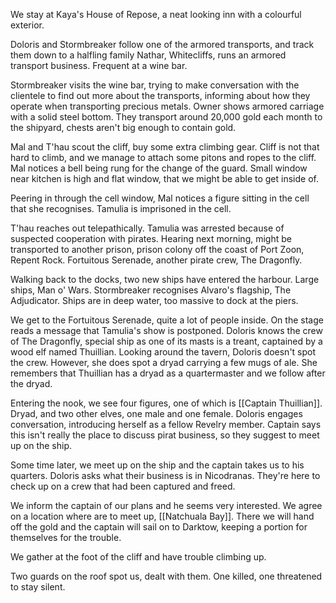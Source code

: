 We stay at Kaya's House of Repose, a neat looking inn with a colourful exterior.

Doloris and Stormbreaker follow one of the armored transports, and track them down to a halfling family Nathar, Whitecliffs, runs an armored transport business. Frequent at a wine bar.

Stormbreaker visits the wine bar, trying to make conversation with the clientele to find out more about the transports, informing about how they operate when transporting precious metals. Owner shows armored carriage with a solid steel bottom. They transport around 20,000 gold each month to the shipyard, chests aren't big enough to contain gold.

Mal and T'hau scout the cliff, buy some extra climbing gear. Cliff is not that hard to climb, and we manage to attach some pitons and ropes to the cliff. Mal notices a bell being rung for the change of the guard. Small window near kitchen is high and flat window, that we might be able to get inside of.

Peering in through the cell window, Mal notices a figure sitting in the cell that she recognises. Tamulia is imprisoned in the cell.

T'hau reaches out telepathically. Tamulia was arrested because of suspected cooperation with pirates. Hearing next morning, might be transported to another prison, prison colony off the coast of Port Zoon, Repent Rock. Fortuitous Serenade, another pirate crew, The Dragonfly.

Walking back to the docks, two new ships have entered the harbour. Large ships, Man o' Wars. Stormbreaker recognises Alvaro's flagship, The Adjudicator. Ships are in deep water, too massive to dock at the piers.

We get to the Fortuitous Serenade, quite a lot of people inside. On the stage reads a message that Tamulia's show is postponed. Doloris knows the crew of The Dragonfly, special ship as one of its masts is a treant, captained by a wood elf named Thuillian. Looking around the tavern, Doloris doesn't spot the crew. However, she does spot a dryad carrying a few mugs of ale. She remembers that Thuillian has a dryad as a quartermaster and we follow after the dryad.

Entering the nook, we see four figures, one of which is [[Captain Thuillian]]. Dryad, and two other elves, one male and one female. Doloris engages conversation, introducing herself as a fellow Revelry member. Captain says this isn't really the place to discuss pirat business, so they suggest to meet up on the ship.

Some time later, we meet up on the ship and the captain takes us to his quarters. Doloris asks what their business is in Nicodranas. They're here to check up on a crew that had been captured and freed.

We inform the captain of our plans and he seems very interested. We agree on a location where are to meet up, [[Natchuala Bay]]. There we will hand off the gold and the captain will sail on to Darktow, keeping a portion for themselves for the trouble.

We gather at the foot of the cliff and have trouble climbing up.

Two guards on the roof spot us, dealt with them. One killed, one threatened to stay silent.